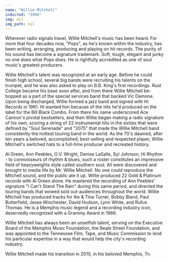 ```yaml
---
name: "Willie Mitchell"
inducted: "1994"
img: nil
img_path: nil
---
```


Wherever radio signals travel, Willie Mitchell's music has been heard. For more that four decades now, "Pops", as he's known within the industry, has been writing, arranging, producing and playing on hit records. The purity of his sound has become a signature trademark. Soft, tough, elegant and junky no one does what Pops does. He is rightfully accredited as one of soul music's greatest producers.

Willie Mitchell's talent was recognized at an early age. Before he could finish high school, several big bands were recruiting his talents on the trumpet, and he was also asked to play on B.B. King's first recordings. Rust College became his base soon after, and from there Willie Mitchell be-bopped as a part of the special services band that backed Vic Damone. Upon being discharged, Willie formed a jazz band and signed with Hi Records in 1961. Hi wanted him because of the hits he'd produced on the label for the Bill Black Combo. From there his name underscored Ace Cannon's pivotal bestsellers, and then Willie began making a radio signature of his own, scoring a string of 22 instrumental hits in the sixties that were defined by "Soul Serenade" and "2075" that made the Willie Mitchell band consistently the hottest touring band in the world. As the 70's dawned, after ten years a beloved, accomplished, best-selling and respected player, Willie Mitchell's switched hats to a full-time producer and recreated history.

Al Green, Ann Peebles, O.V. Wright, Denise LaSalle, Syl Johnson, Hi Rhythm - to connoisseurs of rhythm & blues, such a roster constitutes an impressive field of heavyweights style called southern soul. All were discovered and brought to media life by Mr. Willie Mitchell. No one could reproduce the Mitchell sound, and the public ate it up. Willie produced 22 Gold & Platinum records with Al Green alone. He mastered the recording of Ann Peebles' signature "I Can't Stand The Rain" during this same period, and directed the touring bands that wowed sold out-audiences throughout the world. Willie Mitchell has produced tracks for Ike & Tina Turner, Bobby Bland, Paul Butterfield, Jesse Winchester, David Hudson, Lynn White, and Rufus Thomas. He is a Memphis music legend and a recording industry icon, deservedly recognized with a Grammy Award in 1986.

Willie Mitchell has always been an unselfish talent, serving on the Executive Board of the Memphis Music Foundation, the Beale Street Foundation, and was appointed to the Tennessee Film, Tape, and Music Commission to lend his particular expertise in a way that would help the city's recording industry.

Willie Mitchell made his transition in 2010, in his beloved Memphis, Tn.